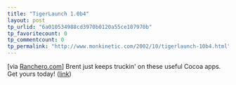 ```yaml
---
title: "TigerLaunch 1.0b4"
layout: post
tp_urlid: "6a010534988cd3970b0120a55ce107970b"
tp_favoritecount: 0
tp_commentcount: 0
tp_permalink: "http://www.monkinetic.com/2002/10/tigerlaunch-10b4.html"
---
```

[via <a href="http://ranchero.com/">Ranchero.com</a>] Brent just keeps truckin&#39; on these useful Cocoa apps. Get yours today! (<a href="http://ranchero.com/software/tigerlaunch/">link</a>)
